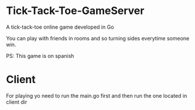 # Tick-Tack-Toe-GameServer
A tick-tack-toe online game developed in Go

You can play with friends in rooms and so turning sides everytime someone win.

PS: This game is on spanish


# Client
For playing yo need to run the main.go first and then run the one located in client dir
